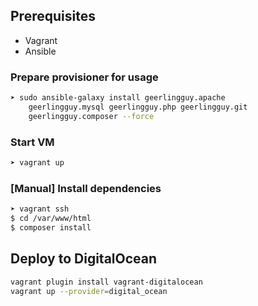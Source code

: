## Prerequisites

* Vagrant
* Ansible

### Prepare provisioner for usage

```bash
➤ sudo ansible-galaxy install geerlingguy.apache
    geerlingguy.mysql geerlingguy.php geerlingguy.git
    geerlingguy.composer --force
```

### Start VM

```bash
➤ vagrant up
```

### [Manual] Install dependencies

```bash
➤ vagrant ssh
$ cd /var/www/html
$ composer install
```

## Deploy to DigitalOcean

```bash
vagrant plugin install vagrant-digitalocean
vagrant up --provider=digital_ocean
```

